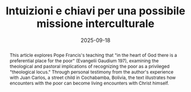 ---
layout: preprint
title: "Intuizioni e chiavi per una possibile missione interculturale"
authors:
  - Lucas Cerviño
keywords: ["intercultural mission", "theological hermeneutics", "otherness", "frontier zones", "intercultural dialogue", "present moment", "Missio Dei", "mutual conversion", "intercultural coexistence"]
discipline: "Philosophy"
languages: ["English", "Italiano"]
date: 2025-09-18
coming_soon: true
#doi: "10.1234/example5"
abstract: "This article explores Pope Francis's teaching that \"in the heart of God there is a preferential place for the poor\" (Evangelii Gaudium 197), examining the theological and pastoral implications of recognizing the poor as a privileged \"theological locus.\" Through personal testimony from the author's experience with Juan Carlos, a street child in Cochabamba, Bolivia, the text illustrates how encounters with the poor can become living encounters with Christ himself."
abstracts:
  - language: "English"
    flag: "🇬🇧"
    content: "This article explores the complementary relationship between Christian mission and interculturality, proposing an intercultural mission paradigm that reads intercultural challenges as signs of the times. The author develops an intercultural theological hermeneutics that emphasizes dialogue, conversion, and mutual fecundation through encounter with otherness. Drawing on Octavio Paz's literary reflection on the present and the Gospel narrative of Jesus and the Syrophoenician woman (Mark 7:24-30), the study demonstrates how authentic intercultural encounters reveal new dimensions of God's mystery and transform both participants. The proposed intercultural mission operates from frontier zones as new missionary geography, emphasizing relationship over territory, and seeking to generate alternative forms of coexistence in complex, pluralistic societies. The methodology integrates testimony, dialogue, and proclamation while developing wisdom through engagement with diverse cultural and scientific knowledge systems. The ultimate goal is promoting intercultural coexistence that generates life alternatives in the present, fostering contemplative attitudes that experience God through dialogue with diversity rather than intimistic spirituality."
    
  - language: "Italiano"
    flag: "🇮🇹"
    content: "Questo articolo esplora la relazione complementare tra missione cristiana e interculturalità, proponendo un paradigma di missione interculturale che legge le sfide interculturali come segni dei tempi. L'autore sviluppa un'ermeneutica teologica interculturale che sottolinea il dialogo, la conversione e la fecondazione reciproca attraverso l'incontro con l'alterità. Basandosi sulla riflessione letteraria di Octavio Paz sul presente e sulla narrazione evangelica di Gesù e la donna sirofenicia (Marco 7,24-30), lo studio dimostra come gli autentici incontri interculturali rivelino nuove dimensioni del mistero di Dio e trasformino entrambi i partecipanti. La missione interculturale proposta opera dalle zone di frontiera come nuova geografia missionaria, enfatizzando la relazione piuttosto che il territorio, e cercando di generare forme alternative di convivenza nelle società complesse e pluralistiche. La metodologia integra testimonianza, dialogo e annuncio sviluppando una sapienza attraverso l'impegno con diversi sistemi di conoscenza culturali e scientifici. L'obiettivo finale è promuovere una convivenza interculturale che generi alternative di vita nel presente, favorendo atteggiamenti contemplativi che sperimentano Dio attraverso il dialogo con la diversità piuttosto che attraverso una spiritualità intimista."

pdfs:
  - language: "Italiano"
    url: "/assets/pdfs/TBD.pdf"
    flag: "🇮🇹"

pupilla_citation: "Cerviño, L., Intuizioni e chiavi per una possibile missione interculturale, Pupilla (2025), https://pupilla.org/preprints/2025-missione-interculturale/"
pupilla_citation_note: ""

tags:
  - philosophy
  - theology
---